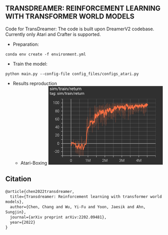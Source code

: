 ## TRANSDREAMER: REINFORCEMENT LEARNING WITH TRANSFORMER WORLD MODELS

Code for TransDreamer: The code is built upon DreamerV2 codebase. Currently only Atari and Crafter is supported.
- Preparation:
```
conda env create -f environment.yml
```
- Train the model:
```
python main.py --config-file config_files/configs_atari.py
```
- Results reproduction
  - Atari-Boxing
  ![Atari-Boxing](images/boxing.png)

## Citation
```
@article{chen2022transdreamer,
  title={Transdreamer: Reinforcement learning with transformer world models},
  author={Chen, Chang and Wu, Yi-Fu and Yoon, Jaesik and Ahn, Sungjin},
  journal={arXiv preprint arXiv:2202.09481},
  year={2022}
}
```